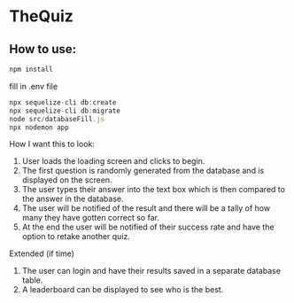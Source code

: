 # TheQuiz

## How to use:

```js 
npm install
```
fill in .env file
```js 
npx sequelize-cli db:create
npx sequelize-cli db:migrate
node src/databaseFill.js
npx nodemon app
```


How I want this to look:

1. User loads the loading screen and clicks to begin.
2. The first question is randomly generated from the database and is displayed on the screen.
3. The user types their answer into the text box which is then compared to the answer in the database.
4. The user will be notified of the result and there will be a tally of how many they have gotten correct so far.
5. At the end the user will be notified of their success rate and have the option to retake another quiz.

Extended (if time)

1. The user can login and have their results saved in a separate database table.
2. A leaderboard can be displayed to see who is the best.